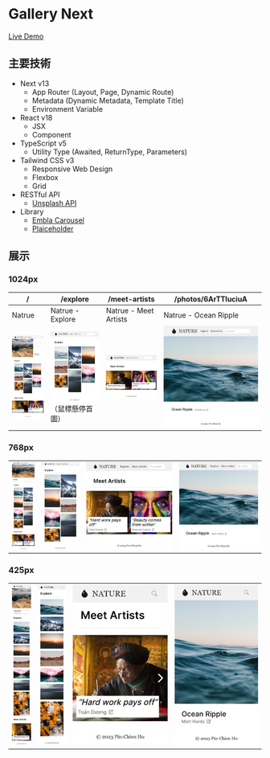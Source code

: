 # Gallery Next

[Live Demo](https://nepikn-gallery-next.vercel.app)

## 主要技術

- Next v13
  - App Router (Layout, Page, Dynamic Route)
  - Metadata (Dynamic Metadata, Template Title)
  - Environment Variable
- React v18
  - JSX
  - Component
- TypeScript v5
  - Utility Type (Awaited, ReturnType, Parameters)
- Tailwind CSS v3
  - Responsive Web Design
  - Flexbox
  - Grid
- RESTful API
  - [Unsplash API](https://unsplash.com/developers)
- Library
  - [Embla Carousel](https://www.embla-carousel.com)
  - [Plaiceholder](https://plaiceholder.co/docs)

## 展示

### 1024px

| /                           | /explore                                      | /meet-artists                      | /photos/6ArTTluciuA          |
| --------------------------- | --------------------------------------------- | ---------------------------------- | ---------------------------- |
| Natrue                      | Natrue - Explore                              | Natrue - Meet Artists              | Natrue - Ocean Ripple        |
| ![1024px](./snaps/1024.jpg) | ![](./snaps/1024-explore.jpg)（鼠標懸停首圖） | ![](./snaps/1024-meet-artists.jpg) | ![](./snaps/1024-photos.jpg) |

### 768px

|                           |                              |                                   |                             |
| ------------------------- | ---------------------------- | --------------------------------- | --------------------------- |
| ![768px](./snaps/768.jpg) | ![](./snaps/768-explore.jpg) | ![](./snaps/768-meet-artists.jpg) | ![](./snaps/768-photos.jpg) |

### 425px

|                           |                              |                                   |                             |
| ------------------------- | ---------------------------- | --------------------------------- | --------------------------- |
| ![425px](./snaps/425.jpg) | ![](./snaps/425-explore.jpg) | ![](./snaps/425-meet-artists.jpg) | ![](./snaps/425-photos.jpg) |
